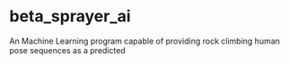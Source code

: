 # beta_sprayer_ai
An Machine Learning program capable of providing rock climbing human pose sequences as a predicted 
